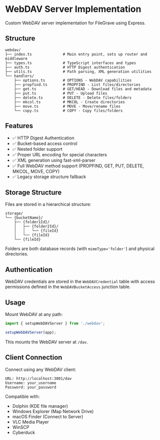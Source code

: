 # WebDAV Server Implementation

Custom WebDAV server implementation for FileGrave using Express.

## Structure

```
webdav/
├── index.ts              # Main entry point, sets up router and middleware
├── types.ts              # TypeScript interfaces and types
├── auth.ts               # HTTP Digest authentication
├── utils.ts              # Path parsing, XML generation utilities
└── handlers/
    ├── options.ts        # OPTIONS - WebDAV capabilities
    ├── propfind.ts       # PROPFIND - List files/directories
    ├── get.ts            # GET/HEAD - Download files and metadata
    ├── put.ts            # PUT - Upload files
    ├── delete.ts         # DELETE - Delete files/folders
    ├── mkcol.ts          # MKCOL - Create directories
    ├── move.ts           # MOVE - Move/rename files
    └── copy.ts           # COPY - Copy files/folders
```

## Features

- ✅ HTTP Digest Authentication
- ✅ Bucket-based access control
- ✅ Nested folder support
- ✅ Proper URL encoding for special characters
- ✅ XML generation using fast-xml-parser
- ✅ Full WebDAV method support (PROPFIND, GET, PUT, DELETE, MKCOL, MOVE, COPY)
- ✅ Legacy storage structure fallback

## Storage Structure

Files are stored in a hierarchical structure:

```
storage/
└── {bucketName}/
    ├── {folder1Id}/
    │   ├── {folder2Id}/
    │   │   └── {fileId}
    │   └── {fileId}
    └── {fileId}
```

Folders are both database records (with `mimeType='folder'`) and physical directories.

## Authentication

WebDAV credentials are stored in the `WebDAVCredential` table with access permissions defined in the `WebDAVBucketAccess` junction table.

## Usage

Mount WebDAV at any path:

```typescript
import { setupWebDAVServer } from './webdav';

setupWebDAVServer(app);
```

This mounts the WebDAV server at `/dav`.

## Client Connection

Connect using any WebDAV client:

```
URL: http://localhost:3001/dav
Username: your_username
Password: your_password
```

Compatible with:
- Dolphin (KDE file manager)
- Windows Explorer (Map Network Drive)
- macOS Finder (Connect to Server)
- VLC Media Player
- WinSCP
- Cyberduck
